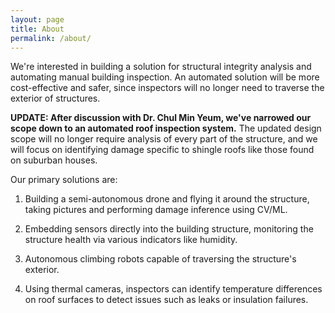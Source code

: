 ```yaml
---
layout: page
title: About
permalink: /about/
---
```


We're interested in building a solution for structural integrity analysis and automating manual building inspection. An automated solution will be more cost-effective and safer, since inspectors will no longer need to traverse the exterior of structures.

**UPDATE: After discussion with Dr. Chul Min Yeum, we've narrowed our scope down to an automated roof inspection system.** The updated design scope will no longer require analysis of every part of the structure, and we will focus on identifying damage specific to shingle roofs like those found on suburban houses. 

Our primary solutions are:

1. Building a semi-autonomous drone and flying it around the structure, taking pictures and performing damage inference using CV/ML.

2. Embedding sensors directly into the building structure, monitoring the structure health via various indicators like humidity. 

3. Autonomous climbing robots capable of traversing the structure's exterior.

4. Using thermal cameras, inspectors can identify temperature differences on roof surfaces to detect issues such as leaks or insulation failures.
